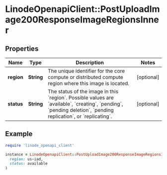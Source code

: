 # LinodeOpenapiClient::PostUploadImage200ResponseImageRegionsInner

## Properties

| Name | Type | Description | Notes |
| ---- | ---- | ----------- | ----- |
| **region** | **String** | The unique identifier for the core compute or distributed compute region where this image is located. | [optional] |
| **status** | **String** | The status of the image in this &#x60;region&#x60;. Possible values are &#x60;available&#x60;, &#x60;creating&#x60;, &#x60;pending&#x60;, &#x60;pending deletion&#x60;, &#x60;pending replication&#x60;, or &#x60;replicating&#x60;. | [optional] |

## Example

```ruby
require 'linode_openapi_client'

instance = LinodeOpenapiClient::PostUploadImage200ResponseImageRegionsInner.new(
  region: us-iad,
  status: available
)
```

